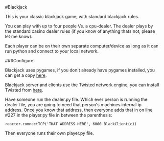 #Blackjack

This is your classic blackjack game, with standard blackjack rules.

You can play with up to four people Vs. a cpu-dealer.  The dealer plays by the standard 
casino dealer rules (if you know of anything thats not, please let me know).  

Each player can be on their own separate computer/device as long as it can run python and 
connect to your local network.


###Configure

Blackjack uses pygames, if you don't already have pygames installed, you can get a copy [here](http://www.pygame.org/news.html).

Blackjack server and clients use the Twisted network engine, you can install Twisted from [here](https://twistedmatrix.com/trac/).

Have someone run the dealer.py file.  Which ever person is running the dealer file, you are
going to need that person's machines internal ip address.  Once you know that address,
then everyone adds that in on line #227 in the player.py file in between the parenthesis:

    reactor.connectTCP('THAT ADDRESS HERE', 6000 BlackClient(c))
 
Then everyone runs their own player.py file. 
